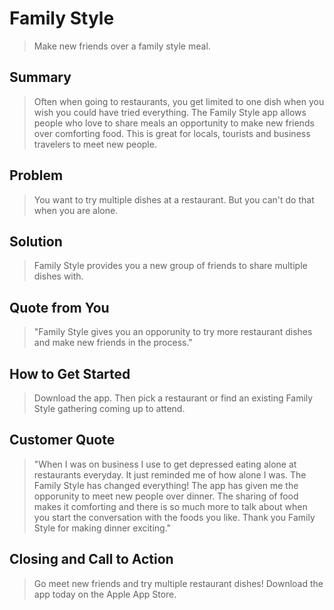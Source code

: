 # Family Style #

<!-- 
> This material was originally posted [here](http://www.quora.com/What-is-Amazons-approach-to-product-development-and-product-management). It is reproduced here for posterities sake.

There is an approach called "working backwards" that is widely used at Amazon. They work backwards from the customer, rather than starting with an idea for a product and trying to bolt customers onto it. While working backwards can be applied to any specific product decision, using this approach is especially important when developing new products or features.

For new initiatives a product manager typically starts by writing an internal press release announcing the finished product. The target audience for the press release is the new/updated product's customers, which can be retail customers or internal users of a tool or technology. Internal press releases are centered around the customer problem, how current solutions (internal or external) fail, and how the new product will blow away existing solutions.

If the benefits listed don't sound very interesting or exciting to customers, then perhaps they're not (and shouldn't be built). Instead, the product manager should keep iterating on the press release until they've come up with benefits that actually sound like benefits. Iterating on a press release is a lot less expensive than iterating on the product itself (and quicker!).

If the press release is more than a page and a half, it is probably too long. Keep it simple. 3-4 sentences for most paragraphs. Cut out the fat. Don't make it into a spec. You can accompany the press release with a FAQ that answers all of the other business or execution questions so the press release can stay focused on what the customer gets. My rule of thumb is that if the press release is hard to write, then the product is probably going to suck. Keep working at it until the outline for each paragraph flows. 

Oh, and I also like to write press-releases in what I call "Oprah-speak" for mainstream consumer products. Imagine you're sitting on Oprah's couch and have just explained the product to her, and then you listen as she explains it to her audience. That's "Oprah-speak", not "Geek-speak".

Once the project moves into development, the press release can be used as a touchstone; a guiding light. The product team can ask themselves, "Are we building what is in the press release?" If they find they're spending time building things that aren't in the press release (overbuilding), they need to ask themselves why. This keeps product development focused on achieving the customer benefits and not building extraneous stuff that takes longer to build, takes resources to maintain, and doesn't provide real customer benefit (at least not enough to warrant inclusion in the press release).
 -->
 
<!-- ## Heading ##
  > Name the product in a way the reader (i.e. your target customers) will understand.
  >Family Style

## Sub-Heading ##
  > Describe who the market for the product is and what benefit they get. One sentence only underneath the title. -->
  >Make new friends over a family style meal. 

## Summary ##
<!--   > Give a summary of the product and the benefit. Assume the reader will not read anything else so make this paragraph good. -->

  > Often when going to restaurants, you get limited to one dish when you wish you could have tried everything. The Family Style app allows people who love to share meals an opportunity to make new friends over comforting food. This is great for locals, tourists and business travelers to meet new people.  

## Problem ##
<!--   > Describe the problem your product solves. -->
  >You want to try multiple dishes at a restaurant. But you can't do that when you are alone. 


## Solution ##
<!--   > Describe how your product elegantly solves the problem. -->
  >Family Style provides you a new group of friends to share multiple dishes with. 

## Quote from You ##
<!--   > A quote from a spokesperson in your company. -->

  >"Family Style gives you an opporunity to try more restaurant dishes and make new friends in the process." 

## How to Get Started ##
<!--   > Describe how easy it is to get started. -->
  >Download the app. Then pick a restaurant or find an existing Family Style gathering coming up to attend. 

## Customer Quote ##
<!--   > Provide a quote from a hypothetical customer that describes how they experienced the benefit. -->

  >"When I was on business I use to get depressed eating alone at restaurants everyday. It just reminded me of how alone I was. The Family Style has changed everything! The app has given me the opporunity to meet new people over dinner. The sharing of food makes it comforting and there is so much more to talk about when you start the conversation with the foods you like. Thank you Family Style for making dinner exciting."

## Closing and Call to Action ##
<!--   > Wrap it up and give pointers where the reader should go next. -->
  >Go meet new friends and try multiple restaurant dishes! Download the app today on the Apple App Store. 